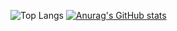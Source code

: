 ![Top Langs](https://github-readme-stats-l3onardo.vercel.app/api/top-langs/?username=l3onardocz&hide_progress=true&theme=dark)
[![Anurag's GitHub stats](https://github-readme-stats-l3onardo.vercel.app/api?username=l3onardocz)](https://github.com/anuraghazra/github-readme-stats)
